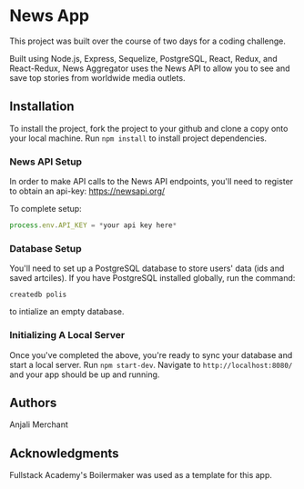 # News App
This project was built over the course of two days for a coding challenge.

Built using Node.js, Express, Sequelize, PostgreSQL, React, Redux, and React-Redux, News Aggregator uses the News API to allow you to see and save top stories from worldwide media outlets.


## Installation
To install the project, fork the project to your github and clone a copy onto your local machine. Run `npm install` to install project dependencies.

### News API Setup
In order to make API calls to the News API endpoints, you'll need to register to obtain an api-key: https://newsapi.org/

To complete setup:

```javascript
process.env.API_KEY = *your api key here*

```

### Database Setup
You'll need to set up a PostgreSQL database to store users' data (ids and saved artciles). If you have PostgreSQL installed globally, run the command:

`createdb polis`

to intialize an empty database.

### Initializing A Local Server
Once you've completed the above, you're ready to sync your database and start a local server. Run `npm start-dev`. Navigate to `http://localhost:8080/` and your app should be up and running.

## Authors
Anjali Merchant

## Acknowledgments
Fullstack Academy's Boilermaker was used as a template for this app.
